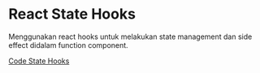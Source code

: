 # React State Hooks
Menggunakan react hooks untuk melakukan state management dan side effect didalam function component. <br>

[Code State Hooks](https://github.com/febriadj/react-state-hooks/blob/master/src/containers/Products.js)